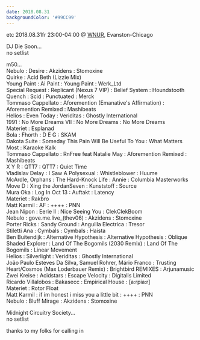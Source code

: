 ```yaml
---
date: 2018.08.31
backgroundColor: '#99CC99'
---
```


etc 2018.08.31fr 23:00-04:00 @ [WNUR](http://www.wnur.org/), Evanston-Chicago  

DJ Die Soon...  
no setlist

m50...  
Nebulo : Desire : Akzidens : Stomoxine  
Quirke : Acid Beth (Lizzie Mix)  
Young Paint : Ai Paint : Young Paint : Werk\_Ltd  
Special Request : Replicant (Nexus 7 VIP) : Belief System : Houndstooth  
Quench : Scid : Punctuated : Merck  
Tommaso Cappellato : Aforemention (Emanative's Affirmation) : Aforemention Remixed : Mashibeats  
Helios : Even Today : Veriditas : Ghostly International  
1991 : No More Dreams VII : No More Dreams : No More Dreams  
Materiet : Esplanad  
Bola : Fhorth : D E G : SKAM  
Dakota Suite : Someday This Pain Will Be Useful To You : What Matters Most : Karaoke Kalk  
Tommaso Cappellato : RnFree feat Natalie May : Aforemention Remixed : Mashibeats  
X Y R : QTT7 : QTT7 : Quiet Time  
Vladislav Delay : I Saw A Polysexual : Whistleblower : Huume  
McArdle, Orphans : The Hard-Knock Life : Annie : Columbia Masterworks  
Move D : Xing the JordanSeven : Kunststoff : Source  
Mura Oka : Log In Oct 13 : Auftakt : Latency  
Materiet : Rakbro  
Matt Karmil : AF : ++++ : PNN  
Jean Nipon : Eerie ll : Nice Seeing You : ClekClekBoom  
Nebulo : gove.me.live\_(thev06) : Akzidens : Stomoxine  
Porter Ricks : Sandy Ground : Anguilla Electrica : Tresor  
Stiletti Ana : Cymbals : Cymbals : Haista  
Ben Buitendijk : Alternative Hypothesis : Alternative Hypothesis : Oblique  
Shaded Explorer : Land Of The Bogomils (2030 Remix) : Land Of The Bogomils : Linear Movement  
Helios : Silverlight : Veriditas : Ghostly International  
João Paulo Esteves Da Silva, Samuel Rohrer, Mário Franco : Trusting Heart/Cosmos (Max Loderbauer Remix) : Brightbird REMIXES : Arjunamusic  
Zwei Kreise : Acidstars : Escape Velocity : Digitalis Limited  
Ricardo Villalobos : Bakasecc : Empirical House : \[a:rpia:r\]  
Materiet : Rotor Float  
Matt Karmil : if im honest i miss you a little bit : ++++ : PNN  
Nebulo : Bluff Mirage : Akzidens : Stomoxine  

Midnight Circuitry Society...  
no setlist  

thanks to my folks for calling in